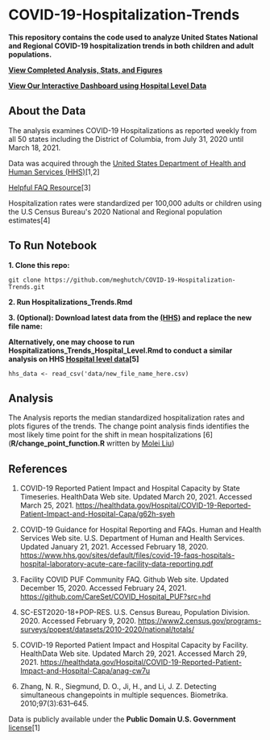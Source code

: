 # COVID-19-Hospitalization-Trends

**This repository contains the  code used to analyze United States National and Regional COVID-19 hospitalization trends in both children and adult populations.**

**[View Completed Analysis, Stats, and Figures](https://meghutch.github.io/Hospitalization_Trends.html)**

**[View Our Interactive Dashboard using Hospital Level Data](https://meg-hutch.shinyapps.io/covid-19_hospitalization_dash/)** 
## About the Data

The analysis examines COVID-19 Hospitalizations as reported weekly from all 50 states including the District of Columbia, from July 31, 2020 until March 18, 2021.

Data was acquired through the [United States Department of Health and Human Services (HHS)](https://healthdata.gov/Hospital/COVID-19-Reported-Patient-Impact-and-Hospital-Capa/g62h-syeh)[1,2]

[Helpful FAQ Resource](https://github.com/CareSet/COVID_Hospital_PUF?src=hd)[3]

Hospitalization rates were standardized per 100,000 adults or children using the U.S Census Bureau's 2020 National and Regional population estimates[4]

## **To Run Notebook**

**1. Clone this repo:**

```git clone https://github.com/meghutch/COVID-19-Hospitalization-Trends.git```

**2. Run Hospitalizations_Trends.Rmd**

**3. (Optional): Download latest data from the [(HHS)](https://healthdata.gov/Hospital/COVID-19-Reported-Patient-Impact-and-Hospital-Capa/g62h-syeh) and replace the new file name:**

**Alternatively, one may choose to run Hospitalizations_Trends_Hospital_Level.Rmd to conduct a similar analysis on HHS [Hospital level data](https://healthdata.gov/Hospital/COVID-19-Reported-Patient-Impact-and-Hospital-Capa/g62h-syeh)[5]**

```hhs_data <- read_csv('data/new_file_name_here.csv)```

## **Analysis**

The Analysis reports the median standardized hospitalization rates and plots figures of the trends. The change point analysis finds identifies the most likely time point for the shift in mean hospitalizations [6] (**R/change_point_function.R** written by [Molei Liu](https://github.com/moleibobliu))

## References

1. COVID-19 Reported Patient Impact and Hospital Capacity by State Timeseries. HealthData Web site. Updated March 20, 2021. Accessed March 25, 2021. https://healthdata.gov/Hospital/COVID-19-Reported-Patient-Impact-and-Hospital-Capa/g62h-syeh

2. COVID-19 Guidance for Hospital Reporting and FAQs. Human and Health Services Web site. U.S. Department of Human and Health Services. Updated January 21, 2021. Accessed February 18, 2020. https://www.hhs.gov/sites/default/files/covid-19-faqs-hospitals-hospital-laboratory-acute-care-facility-data-reporting.pdf

3. Facility COVID PUF Community FAQ. Github Web site. Updated December 15, 2020. Accessed February 24, 2021. https://github.com/CareSet/COVID_Hospital_PUF?src=hd

4. SC-EST2020-18+POP-RES. U.S. Census Bureau, Population Division. 2020. Accessed February 9, 2020. https://www2.census.gov/programs-surveys/popest/datasets/2010-2020/national/totals/

5. COVID-19 Reported Patient Impact and Hospital Capacity by Facility. HealthData Web site. Updated March 29, 2021. Accessed March 29, 2021. https://healthdata.gov/Hospital/COVID-19-Reported-Patient-Impact-and-Hospital-Capa/anag-cw7u

6. Zhang, N. R., Siegmund, D. O., Ji, H., and Li, J. Z. Detecting simultaneous changepoints in multiple sequences. Biometrika. 2010;97(3):631–645. 

Data is publicly available under the **Public Domain U.S. Government** [license](https://www.usa.gov/government-works)[1]



